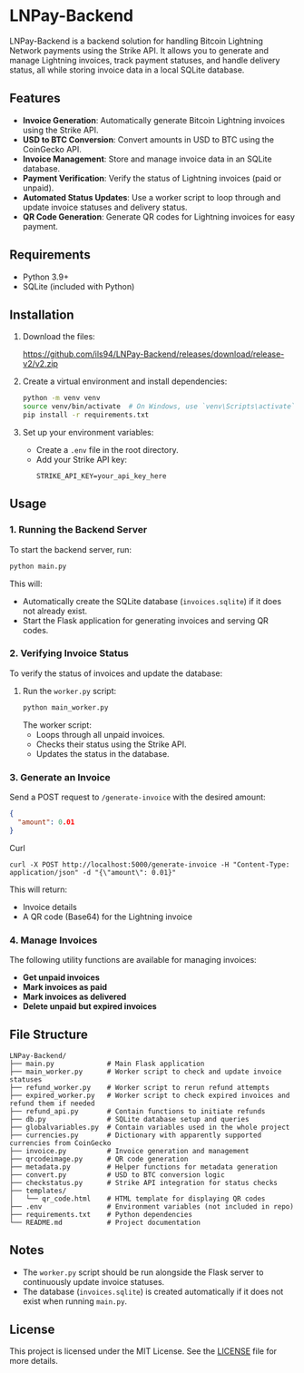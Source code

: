 # LNPay-Backend

LNPay-Backend is a backend solution for handling Bitcoin Lightning Network payments using the Strike API. It allows you to generate and manage Lightning invoices, track payment statuses, and handle delivery status, all while storing invoice data in a local SQLite database.

## Features

- **Invoice Generation**: Automatically generate Bitcoin Lightning invoices using the Strike API.
- **USD to BTC Conversion**: Convert amounts in USD to BTC using the CoinGecko API.
- **Invoice Management**: Store and manage invoice data in an SQLite database.
- **Payment Verification**: Verify the status of Lightning invoices (paid or unpaid).
- **Automated Status Updates**: Use a worker script to loop through and update invoice statuses and delivery status.
- **QR Code Generation**: Generate QR codes for Lightning invoices for easy payment.

## Requirements

- Python 3.9+
- SQLite (included with Python)

## Installation

1. Download the files:
   
   https://github.com/ils94/LNPay-Backend/releases/download/release-v2/v2.zip

3. Create a virtual environment and install dependencies:
   ```bash
   python -m venv venv
   source venv/bin/activate  # On Windows, use `venv\Scripts\activate`
   pip install -r requirements.txt
   ```

4. Set up your environment variables:
   - Create a `.env` file in the root directory.
   - Add your Strike API key:
     ```env
     STRIKE_API_KEY=your_api_key_here
     ```

## Usage

### 1. Running the Backend Server
To start the backend server, run:
```bash
python main.py
```
This will:
- Automatically create the SQLite database (`invoices.sqlite`) if it does not already exist.
- Start the Flask application for generating invoices and serving QR codes.

### 2. Verifying Invoice Status
To verify the status of invoices and update the database:
1. Run the `worker.py` script:
   ```bash
   python main_worker.py
   ```
   The worker script:
   - Loops through all unpaid invoices.
   - Checks their status using the Strike API.
   - Updates the status in the database.

### 3. Generate an Invoice
Send a POST request to `/generate-invoice` with the desired amount:
```json
{
  "amount": 0.01
}
```
Curl
```
curl -X POST http://localhost:5000/generate-invoice -H "Content-Type: application/json" -d "{\"amount\": 0.01}"
```
This will return:
- Invoice details
- A QR code (Base64) for the Lightning invoice

### 4. Manage Invoices
The following utility functions are available for managing invoices:
- **Get unpaid invoices**
- **Mark invoices as paid**
- **Mark invoices as delivered**
- **Delete unpaid but expired invoices**

## File Structure

```
LNPay-Backend/
├── main.py             # Main Flask application
├── main_worker.py      # Worker script to check and update invoice statuses
├── refund_worker.py    # Worker script to rerun refund attempts
├── expired_worker.py   # Worker script to check expired invoices and refund them if needed
├── refund_api.py       # Contain functions to initiate refunds
├── db.py               # SQLite database setup and queries
├── globalvariables.py  # Contain variables used in the whole project
├── currencies.py       # Dictionary with apparently supported currencies from CoinGecko
├── invoice.py          # Invoice generation and management
├── qrcodeimage.py      # QR code generation
├── metadata.py         # Helper functions for metadata generation
├── convert.py          # USD to BTC conversion logic
├── checkstatus.py      # Strike API integration for status checks
├── templates/
│   └── qr_code.html    # HTML template for displaying QR codes
├── .env                # Environment variables (not included in repo)
├── requirements.txt    # Python dependencies
└── README.md           # Project documentation
```

## Notes

- The `worker.py` script should be run alongside the Flask server to continuously update invoice statuses.
- The database (`invoices.sqlite`) is created automatically if it does not exist when running `main.py`.

## License
This project is licensed under the MIT License. See the [LICENSE](LICENSE) file for more details.
